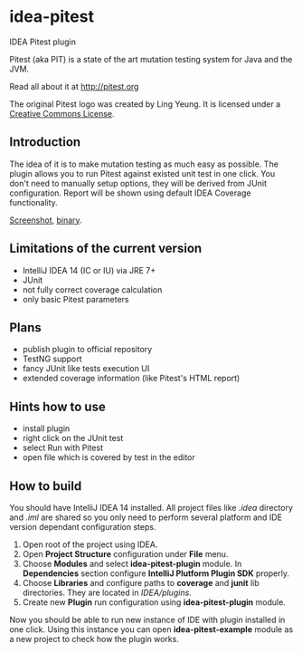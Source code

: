 # idea-pitest
IDEA Pitest plugin

Pitest (aka PIT) is a state of the art mutation testing system for Java and the JVM.

Read all about it at http://pitest.org

The original Pitest logo was created by Ling Yeung. It is licensed under a [Creative Commons License](http://creativecommons.org/licenses/by-nc-sa/3.0/).

## Introduction

The idea of it is to make mutation testing as much easy as possible. The plugin allows you to run Pitest against existed unit test in one click. You don't need to manually setup options, they will be derived from JUnit configuration. Report will be shown using default IDEA Coverage functionality.

[Screenshot](https://www.dropbox.com/s/kptkw46suw1ijot/screenshot.png?dl=0), [binary](https://www.dropbox.com/s/34py3gvoh7aq74r/idea-pitest-plugin_1.1.3.0.zip?dl=0).

## Limitations of the current version

* IntelliJ IDEA 14 (IC or IU) via JRE 7+
* JUnit
* not fully correct coverage calculation
* only basic Pitest parameters

## Plans

* publish plugin to official repository
* TestNG support
* fancy JUnit like tests execution UI
* extended coverage information (like Pitest's HTML report)

## Hints how to use

* install plugin
* right click on the JUnit test
* select Run with Pitest
* open file which is covered by test in the editor

## How to build

You should have IntelliJ IDEA 14 installed. All project files like *.idea* directory and *.iml* are shared so you only need to perform several platform and IDE version dependant configuration steps.

1. Open root of the project using IDEA.
2. Open **Project Structure** configuration under **File** menu.
3. Choose **Modules** and select **idea-pitest-plugin** module. In **Dependencies** section configure **IntelliJ Plutform Plugin SDK** properly.
4. Choose **Libraries** and configure paths to **coverage** and **junit** lib directories. They are located in *$IDEA$/plugins*.
5. Create new **Plugin** run configuration using **idea-pitest-plugin** module. 

Now you should be able to run new instance of IDE with plugin installed in one click. Using this instance you can open **idea-pitest-example** module as a new project to check how the plugin works.
